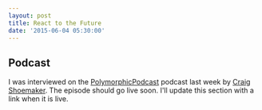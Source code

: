 ```yaml
---
layout: post
title: React to the Future
date: '2015-06-04 05:30:00'
---
```


## Podcast

I was interviewed on the [PolymorphicPodcast](polymorphicpodcast.com) podcast last week by [Craig Shoemaker](http://twitter.com/craigshoemaker). The episode should go live soon. I'll update this section with a link when it is live.
